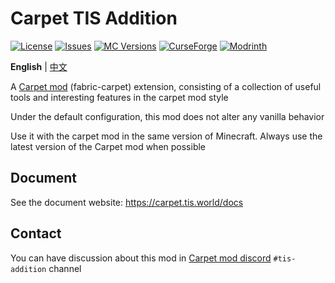 # Carpet TIS Addition

[![License](https://img.shields.io/github/license/TISUnion/Carpet-TIS-Addition.svg)](http://www.gnu.org/licenses/lgpl-3.0.html)
[![Issues](https://img.shields.io/github/issues/TISUnion/Carpet-TIS-Addition.svg)](https://github.com/TISUnion/Carpet-TIS-Addition/issues)
[![MC Versions](https://cf.way2muchnoise.eu/versions/For%20MC_397510_all.svg)](https://legacy.curseforge.com/minecraft/mc-mods/carpet-tis-addition)
[![CurseForge](https://cf.way2muchnoise.eu/full_397510_downloads.svg)](https://legacy.curseforge.com/minecraft/mc-mods/carpet-tis-addition)
[![Modrinth](https://img.shields.io/modrinth/dt/jE0SjGuf?label=Modrinth%20Downloads)](https://modrinth.com/mod/carpet-tis-addition)

**English** | [中文](README_CN.md)

A [Carpet mod](https://github.com/gnembon/fabric-carpet) (fabric-carpet) extension, consisting of a collection of useful tools and interesting features in the carpet mod style

Under the default configuration, this mod does not alter any vanilla behavior

Use it with the carpet mod in the same version of Minecraft. Always use the latest version of the Carpet mod when possible

## Document

See the document website: https://carpet.tis.world/docs

## Contact

You can have discussion about this mod in [Carpet mod discord](https://discord.gg/gn99m4QRY4) `#tis-addition` channel
